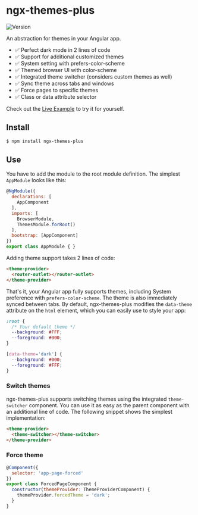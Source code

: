 # ngx-themes-plus

![Version](https://img.shields.io/npm/v/ngx-themes-plus.svg?colorB=green)

An abstraction for themes in your Angular app.

- ✅ Perfect dark mode in 2 lines of code
- ✅ Support for additional customized themes
- ✅ System setting with prefers-color-scheme
- ✅ Themed browser UI with color-scheme
- ✅ Integrated theme switcher (considers custom themes as well)
- ✅ Sync theme across tabs and windows
- ✅ Force pages to specific themes
- ✅ Class or data attribute selector

Check out the [Live Example](https://next-themes-example.vercel.app/) to try it for yourself.

## Install

```bash
$ npm install ngx-themes-plus
```

## Use

You have to add the module to the root module definition. The simplest `AppModule` looks like this:

```js
@NgModule({
  declarations: [
    AppComponent
  ],
  imports: [
    BrowserModule,
    ThemesModule.forRoot()
  ],
  bootstrap: [AppComponent]
})
export class AppModule { }
```

Adding theme support takes 2 lines of code:

```html
<theme-provider>
  <router-outlet></router-outlet>
</theme-provider>
```

That's it, your Angular app fully supports themes, including System preference with `prefers-color-scheme`. The theme is also immediately synced between tabs. By default, ngx-themes-plus modifies the `data-theme` attribute on the `html` element, which you can easily use to style your app:

```css
:root {
  /* Your default theme */
  --background: #FFF;
  --foreground: #000;
}

[data-theme='dark'] {
  --background: #000;
  --foreground: #FFF;
}
```

### Switch themes

ngx-themes-plus supports switching themes using the integrated `theme-switcher` component. You can use it as easy as the parent component with an additional line of code. The following snippet shows the simplest implementation:

```html
<theme-provider>
  <theme-switcher></theme-switcher>
</theme-provider>
```

### Force theme

```js
@Component({
  selector: 'app-page-forced'
})
export class ForcedPageComponent {
  constructor(themeProvider: ThemeProviderComponent) {
    themeProvider.forcedTheme = 'dark';
  }
}
```

